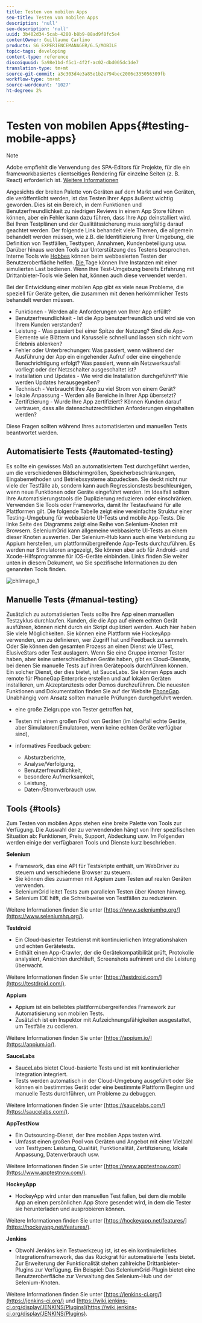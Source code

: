 ```yaml
---
title: Testen von mobilen Apps
seo-title: Testen von mobilen Apps
description: 'null'
seo-description: 'null'
uuid: 3b402d34-5cab-4280-b8b9-88ad9f8fc5e4
contentOwner: Guillaume Carlino
products: SG_EXPERIENCEMANAGER/6.5/MOBILE
topic-tags: developing
content-type: reference
discoiquuid: 5a98e1bd-f5c1-4f2f-ac02-dbd005dc1de7
translation-type: tm+mt
source-git-commit: a3c303d4e3a85e1b2e794bec2006c335056309fb
workflow-type: tm+mt
source-wordcount: '1027'
ht-degree: 2%

---
```



# Testen von mobilen Apps{#testing-mobile-apps}

>[!NOTE]
>
>Adobe empfiehlt die Verwendung des SPA-Editors für Projekte, für die ein frameworkbasiertes clientseitiges Rendering für einzelne Seiten (z. B. React) erforderlich ist. [Weitere Informationen](/help/sites-developing/spa-overview.md)

Angesichts der breiten Palette von Geräten auf dem Markt und von Geräten, die veröffentlicht werden, ist das Testen Ihrer Apps äußerst wichtig geworden. Dies ist ein Bereich, in dem Funktionen und Benutzerfreundlichkeit zu niedrigen Reviews in einem App Store führen können, aber ein Fehler kann dazu führen, dass Ihre App deinstalliert wird. Bei Ihren Testplänen und der Qualitätssicherung muss sorgfältig darauf geachtet werden. Der folgende Link behandelt viele Themen, die allgemein behandelt werden müssen, wie z.B. die Identifizierung Ihrer Umgebung, die Definition von Testfällen, Testtypen, Annahmen, Kundenbeteiligung usw. Darüber hinaus werden Tools zur Unterstützung des Testens besprochen. Interne Tools wie [Hobbes](/help/sites-developing/hobbes.md) können beim webbasierten Testen der Benutzeroberfläche helfen. [Die ](/help/sites-developing/tough-day.md) Tage können Ihre Instanzen mit einer simulierten Last bedienen. Wenn Ihre Test-Umgebung bereits Erfahrung mit Drittanbieter-Tools wie Selen hat, können auch diese verwendet werden.

Bei der Entwicklung einer mobilen App gibt es viele neue Probleme, die speziell für Geräte gelten, die zusammen mit denen herkömmlicher Tests behandelt werden müssen.

* Funktionen - Werden alle Anforderungen von Ihrer App erfüllt?
* Benutzerfreundlichkeit - Ist die App benutzerfreundlich und wird sie von Ihrem Kunden verstanden?
* Leistung - Was passiert bei einer Spitze der Nutzung? Sind die App-Elemente wie Blättern und Karusselle schnell und lassen sich nicht vom Erlebnis ablenken?
* Fehler oder Unterbrechungen: Was passiert, wenn während der Ausführung der App ein eingehender Aufruf oder eine eingehende Benachrichtigung erfolgt? Was passiert, wenn ein Netzwerkausfall vorliegt oder der Netzschalter ausgeschaltet ist?
* Installation und Updates - Wie wird die Installation durchgeführt? Wie werden Updates herausgegeben?
* Technisch - Verbraucht Ihre App zu viel Strom von einem Gerät?
* lokale Anpassung - Werden alle Bereiche in Ihrer App übersetzt?
* Zertifizierung - Wurde Ihre App zertifiziert? Können Kunden darauf vertrauen, dass alle datenschutzrechtlichen Anforderungen eingehalten werden?

Diese Fragen sollten während Ihres automatisierten und manuellen Tests beantwortet werden.

## Automatisierte Tests {#automated-testing}

Es sollte ein gewisses Maß an automatisiertem Test durchgeführt werden, um die verschiedenen Bildschirmgrößen, Speicherbeschränkungen, Eingabemethoden und Betriebssysteme abzudecken. Sie deckt nicht nur viele der Testfälle ab, sondern kann auch Regressionstests beschleunigen, wenn neue Funktionen oder Geräte eingeführt werden. Im Idealfall sollten Ihre Automatisierungstools die Duplizierung reduzieren oder einschränken. Verwenden Sie Tools oder Frameworks, damit Ihr Testaufwand für alle Plattformen gilt. Die folgende Tabelle zeigt eine vereinfachte Struktur einer Testing-Umgebung für webbasierte UI-Tests und mobile App-Tests. Die linke Seite des Diagramms zeigt eine Reihe von Selenium-Knoten mit Browsern. SeleniumGrid kann allgemeine webbasierte UI-Tests an einem dieser Knoten auswerten. Der Selenium-Hub kann auch eine Verbindung zu Appium herstellen, um plattformübergreifende App-Tests durchzuführen. Es werden nur Simulatoren angezeigt, Sie können aber adb für Android- und Xcode-Hilfsprogramme für iOS-Geräte einbinden. Links finden Sie weiter unten in diesem Dokument, wo Sie spezifische Informationen zu den genannten Tools finden.

![chlimage_1](assets/chlimage_1.jpeg)

## Manuelle Tests {#manual-testing}

Zusätzlich zu automatisierten Tests sollte Ihre App einen manuellen Testzyklus durchlaufen. Kunden, die die App auf einem echten Gerät ausführen, können nicht durch ein Skript dupliziert werden. Auch hier haben Sie viele Möglichkeiten. Sie können eine Plattform wie HockeyApp verwenden, um zu definieren, wer Zugriff hat und Feedback zu sammeln. Oder Sie können den gesamten Prozess an einen Dienst wie UTest, ElusiveStars oder Test auslagern. Wenn Sie eine Gruppe interner Tester haben, aber keine unterschiedlichen Geräte haben, gibt es Cloud-Dienste, bei denen Sie manuelle Tests auf ihren Gerätepools durchführen können. Ein solcher Dienst, der dies bietet, ist SauceLabs. Sie können Apps auch remote für PhoneGap Enterprise erstellen und auf lokalen Geräten installieren, um Akzeptanztests oder Demos durchzuführen. Die neuesten Funktionen und Dokumentation finden Sie auf der Website [PhoneGap](https://phonegap.com/). Unabhängig vom Ansatz sollten manuelle Prüfungen durchgeführt werden.

* eine große Zielgruppe von Tester getroffen hat,
* Testen mit einem großen Pool von Geräten (im Idealfall echte Geräte, aber Simulatoren/Emulatoren, wenn keine echten Geräte verfügbar sind),
* informatives Feedback geben:

   * Absturzberichte,
   * Analyse/Verfolgung,
   * Benutzerfreundlichkeit,
   * besondere Aufmerksamkeit,
   * Leistung,
   * Daten-/Stromverbrauch usw.

## Tools {#tools}

Zum Testen von mobilen Apps stehen eine breite Palette von Tools zur Verfügung. Die Auswahl der zu verwendenden hängt von Ihrer spezifischen Situation ab: Funktionen, Preis, Support, Abdeckung usw. Im Folgenden werden einige der verfügbaren Tools und Dienste kurz beschrieben.

**Selenium**

* Framework, das eine API für Testskripte enthält, um WebDriver zu steuern und verschiedene Browser zu steuern.
* Sie können dies zusammen mit Appium zum Testen auf realen Geräten verwenden.
* SeleniumGrid leitet Tests zum parallelen Testen über Knoten hinweg.
* Selenium IDE hilft, die Schreibweise von Testfällen zu reduzieren.

Weitere Informationen finden Sie unter [https://www.seleniumhq.org/](https://www.seleniumhq.org/).

**Testdroid**

* Ein Cloud-basierter Testdienst mit kontinuierlichen Integrationshaken und echten Gerätetests.
* Enthält einen App-Crawler, der die Gerätekompatibilität prüft, Protokolle analysiert, Ansichten durchläuft, Screenshots aufnimmt und die Leistung überwacht.

Weitere Informationen finden Sie unter [https://testdroid.com/](https://testdroid.com/).

**Appium**

* Appium ist ein beliebtes plattformübergreifendes Framework zur Automatisierung von mobilen Tests.
* Zusätzlich ist ein Inspektor mit Aufzeichnungsfähigkeiten ausgestattet, um Testfälle zu codieren.

Weitere Informationen finden Sie unter [https://appium.io/](https://appium.io/).

**SauceLabs**

* SauceLabs bietet Cloud-basierte Tests und ist mit kontinuierlicher Integration integriert.
* Tests werden automatisch in der Cloud-Umgebung ausgeführt oder Sie können ein bestimmtes Gerät oder eine bestimmte Plattform Beginn und manuelle Tests durchführen, um Probleme zu debuggen.

Weitere Informationen finden Sie unter [https://saucelabs.com/](https://saucelabs.com/).

**AppTestNow**

* Ein Outsourcing-Dienst, der Ihre mobilen Apps testen wird.
* Umfasst einen großen Pool von Geräten und Angebot mit einer Vielzahl von Testtypen: Leistung, Qualität, Funktionalität, Zertifizierung, lokale Anpassung, Datenverbrauch usw.

Weitere Informationen finden Sie unter [https://www.apptestnow.com](https://www.apptestnow.com/).

**HockeyApp**

* HockeyApp wird unter den manuellen Test fallen, bei dem die mobile App an einen persönlichen App Store gesendet wird, in dem die Tester sie herunterladen und ausprobieren können.

Weitere Informationen finden Sie unter [https://hockeyapp.net/features/](https://hockeyapp.net/features/).

**Jenkins**

* Obwohl Jenkins kein Testwerkzeug ist, ist es ein kontinuierliches Integrationsframework, das das Rückgrat für automatisierte Tests bietet. Zur Erweiterung der Funktionalität stehen zahlreiche Drittanbieter-Plugins zur Verfügung. Ein Beispiel: Das SeleniumGrid-Plugin bietet eine Benutzeroberfläche zur Verwaltung des Selenium-Hub und der Selenium-Knoten.

Weitere Informationen finden Sie unter [https://jenkins-ci.org/](https://jenkins-ci.org/) und [https://wiki.jenkins-ci.org/display/JENKINS/Plugins](https://wiki.jenkins-ci.org/display/JENKINS/Plugins).
